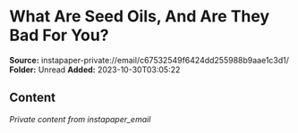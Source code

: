# What Are Seed Oils, And Are They Bad For You?

**Source:** instapaper-private://email/c67532549f6424dd255988b9aae1c3d1/
**Folder:** Unread
**Added:** 2023-10-30T03:05:22




## Content
*Private content from instapaper_email*
